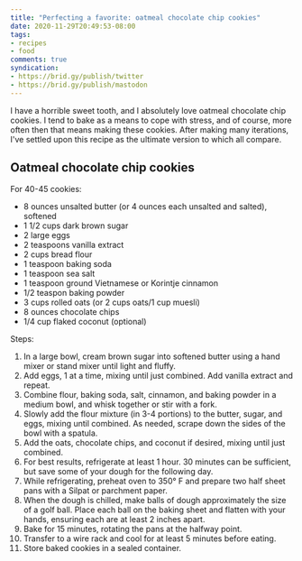 ```yaml
---
title: "Perfecting a favorite: oatmeal chocolate chip cookies"
date: 2020-11-29T20:49:53-08:00
tags:
- recipes
- food
comments: true
syndication:
- https://brid.gy/publish/twitter
- https://brid.gy/publish/mastodon
---
```

I have a horrible sweet tooth, and I absolutely love oatmeal chocolate chip cookies. I tend to bake as a means to cope with stress, and of course, more often then that means making these cookies. After making many iterations, I've settled upon this recipe as the ultimate version to which all compare. <!--more-->

## Oatmeal chocolate chip cookies

For 40-45 cookies:

* 8 ounces unsalted butter (or 4 ounces each unsalted and salted), softened
* 1 1/2 cups dark brown sugar
* 2 large eggs
* 2 teaspoons vanilla extract
* 2 cups bread flour
* 1 teaspoon baking soda
* 1 teaspoon sea salt
* 1 teaspoon ground Vietnamese or Korintje cinnamon
* 1/2 teaspon baking powder
* 3 cups rolled oats (or 2 cups oats/1 cup muesli)
* 8 ounces chocolate chips
* 1/4 cup flaked coconut (optional)

Steps:

1. In a large bowl, cream brown sugar into softened butter using a hand mixer or stand mixer until light and fluffy.
2. Add eggs, 1 at a time, mixing until just combined. Add vanilla extract and repeat.
3. Combine flour, baking soda, salt, cinnamon, and baking powder in a medium bowl, and whisk together or stir with a fork.
4. Slowly add the flour mixture (in 3-4 portions) to the butter, sugar, and eggs, mixing until combined. As needed, scrape down the sides of the bowl with a spatula.
5. Add the oats, chocolate chips, and coconut if desired, mixing until just combined.
6. For best results, refrigerate at least 1 hour. 30 minutes can be sufficient, but save some of your dough for the following day.
7. While refrigerating, preheat oven to 350&deg; F and prepare two half sheet pans with a Silpat or parchment paper.
8. When the dough is chilled, make balls of dough approximately the size of a golf ball. Place each ball on the baking sheet and flatten with your hands, ensuring each are at least 2 inches apart.
9. Bake for 15 minutes, rotating the pans at the halfway point.
10. Transfer to a wire rack and cool for at least 5 minutes before eating.
11. Store baked cookies in a sealed container.
